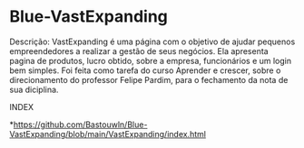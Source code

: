 # Blue-VastExpanding

Descrição:
VastExpanding é uma página com o objetivo de ajudar pequenos empreendedores a realizar a gestão de seus negócios.
Ela apresenta pagina de produtos, lucro obtido, sobre a empresa, funcionários e um login bem simples. Foi feita como tarefa do curso Aprender e crescer, sobre o direcionamento do professor Felipe Pardim, para o fechamento da nota de sua diciplina.

INDEX

*https://github.com/Bastouwln/Blue-VastExpanding/blob/main/VastExpanding/index.html


